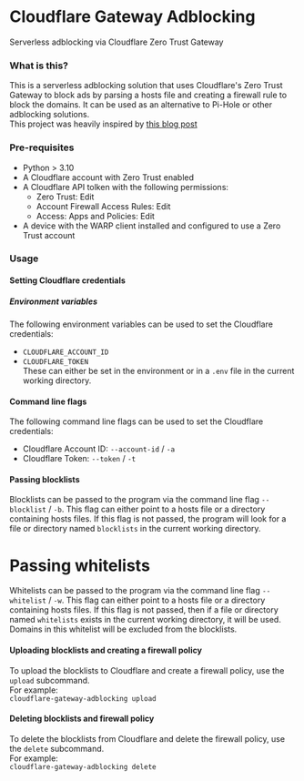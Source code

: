 # Cloudflare Gateway Adblocking  
Serverless adblocking via Cloudflare Zero Trust Gateway  

### What is this?  
This is a serverless adblocking solution that uses Cloudflare's Zero Trust Gateway to block ads by parsing a hosts file and creating a firewall rule to block the domains. It can be used as an alternative to Pi-Hole or other adblocking solutions.  
This project was heavily inspired by [this blog post](https://blog.marcolancini.it/2022/blog-serverless-ad-blocking-with-cloudflare-gateway/)  


### Pre-requisites
* Python > 3.10  
* A Cloudflare account with Zero Trust enabled  
* A Cloudflare API tolken with the following permissions:  
    * Zero Trust: Edit  
    * Account Firewall Access Rules: Edit  
    * Access: Apps and Policies: Edit  
* A device with the WARP client installed and configured to use a Zero Trust account  

<!-- 
### Installation  
#### From PyPi  
`pip install cloudflare-gateway-adblocking`
 -->

### Usage   
#### Setting Cloudflare credentials  
##### Environment variables  
The following environment variables can be used to set the Cloudflare credentials:  
* `CLOUDFLARE_ACCOUNT_ID`
* `CLOUDFLARE_TOKEN`  
These can either be set in the environment or in a `.env` file in the current working directory.  
#### Command line flags  
The following command line flags can be used to set the Cloudflare credentials:
* Cloudflare Account ID: `--account-id` / `-a`  
* Cloudflare Token: `--token` / `-t`  
#### Passing blocklists  
Blocklists can be passed to the program via the command line flag `--blocklist` / `-b`. This flag can either point to a hosts file or a directory containing hosts files. If this flag is not passed, the program will look for a file or directory named `blocklists` in the current working directory.  
# Passing whitelists  
Whitelists can be passed to the program via the command line flag `--whitelist` / `-w`. This flag can either point to a hosts file or a directory containing hosts files. If this flag is not passed, then if a file or directory named `whitelists` exists in the current working directory, it will be used. Domains in this whitelist will be excluded from the blocklists.  
#### Uploading blocklists and creating a firewall policy
To upload the blocklists to Cloudflare and create a firewall policy, use the `upload` subcommand.  
For example:  
`cloudflare-gateway-adblocking upload`  
#### Deleting blocklists and firewall policy  
To delete the blocklists from Cloudflare and delete the firewall policy, use the `delete` subcommand.  
For example:  
`cloudflare-gateway-adblocking delete`  